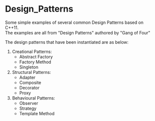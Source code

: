 # Design_Patterns
Some simple examples of several common Design Patterns based on C++11.  
The examples are all from "Design Patterns" authored by "Gang of Four"  
  
The design patterns that have been instantiated are as below:  
1. Creational Patterns:
    - Abstract Factory
    - Factory Method
    - Singleton
2. Structural Patterns:
    - Adapter
    - Composite
    - Decorator
    - Proxy
3. Behavioural Patterns:
    - Observer
    - Strategy
    - Template Method
